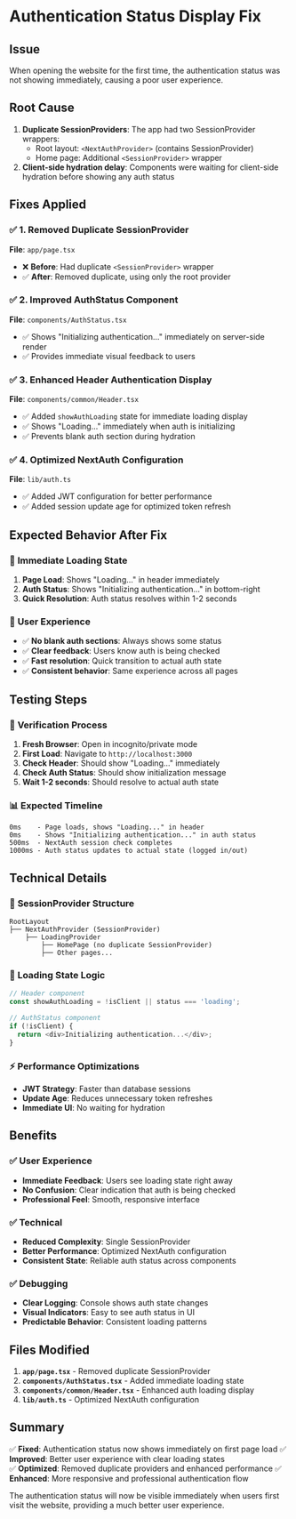# Authentication Status Display Fix

## Issue
When opening the website for the first time, the authentication status was not showing immediately, causing a poor user experience.

## Root Cause
1. **Duplicate SessionProviders**: The app had two SessionProvider wrappers:
   - Root layout: `<NextAuthProvider>` (contains SessionProvider)
   - Home page: Additional `<SessionProvider>` wrapper
2. **Client-side hydration delay**: Components were waiting for client-side hydration before showing any auth status

## Fixes Applied

### ✅ 1. Removed Duplicate SessionProvider
**File**: `app/page.tsx`
- ❌ **Before**: Had duplicate `<SessionProvider>` wrapper
- ✅ **After**: Removed duplicate, using only the root provider

### ✅ 2. Improved AuthStatus Component
**File**: `components/AuthStatus.tsx`
- ✅ Shows "Initializing authentication..." immediately on server-side render
- ✅ Provides immediate visual feedback to users

### ✅ 3. Enhanced Header Authentication Display
**File**: `components/common/Header.tsx`
- ✅ Added `showAuthLoading` state for immediate loading display
- ✅ Shows "Loading..." immediately when auth is initializing
- ✅ Prevents blank auth section during hydration

### ✅ 4. Optimized NextAuth Configuration
**File**: `lib/auth.ts`
- ✅ Added JWT configuration for better performance
- ✅ Added session update age for optimized token refresh

## Expected Behavior After Fix

### 🚀 **Immediate Loading State**
1. **Page Load**: Shows "Loading..." in header immediately
2. **Auth Status**: Shows "Initializing authentication..." in bottom-right
3. **Quick Resolution**: Auth status resolves within 1-2 seconds

### 📱 **User Experience**
- ✅ **No blank auth sections**: Always shows some status
- ✅ **Clear feedback**: Users know auth is being checked
- ✅ **Fast resolution**: Quick transition to actual auth state
- ✅ **Consistent behavior**: Same experience across all pages

## Testing Steps

### 🧪 **Verification Process**
1. **Fresh Browser**: Open in incognito/private mode
2. **First Load**: Navigate to `http://localhost:3000`
3. **Check Header**: Should show "Loading..." immediately
4. **Check Auth Status**: Should show initialization message
5. **Wait 1-2 seconds**: Should resolve to actual auth state

### 📊 **Expected Timeline**
```
0ms    - Page loads, shows "Loading..." in header
0ms    - Shows "Initializing authentication..." in auth status
500ms  - NextAuth session check completes
1000ms - Auth status updates to actual state (logged in/out)
```

## Technical Details

### 🔧 **SessionProvider Structure**
```
RootLayout
├── NextAuthProvider (SessionProvider)
    ├── LoadingProvider
        ├── HomePage (no duplicate SessionProvider)
        ├── Other pages...
```

### 🎯 **Loading State Logic**
```typescript
// Header component
const showAuthLoading = !isClient || status === 'loading';

// AuthStatus component  
if (!isClient) {
  return <div>Initializing authentication...</div>;
}
```

### ⚡ **Performance Optimizations**
- **JWT Strategy**: Faster than database sessions
- **Update Age**: Reduces unnecessary token refreshes
- **Immediate UI**: No waiting for hydration

## Benefits

### ✅ **User Experience**
- **Immediate Feedback**: Users see loading state right away
- **No Confusion**: Clear indication that auth is being checked
- **Professional Feel**: Smooth, responsive interface

### ✅ **Technical**
- **Reduced Complexity**: Single SessionProvider
- **Better Performance**: Optimized NextAuth configuration
- **Consistent State**: Reliable auth status across components

### ✅ **Debugging**
- **Clear Logging**: Console shows auth state changes
- **Visual Indicators**: Easy to see auth status in UI
- **Predictable Behavior**: Consistent loading patterns

## Files Modified

1. **`app/page.tsx`** - Removed duplicate SessionProvider
2. **`components/AuthStatus.tsx`** - Added immediate loading state
3. **`components/common/Header.tsx`** - Enhanced auth loading display
4. **`lib/auth.ts`** - Optimized NextAuth configuration

## Summary

✅ **Fixed**: Authentication status now shows immediately on first page load
✅ **Improved**: Better user experience with clear loading states  
✅ **Optimized**: Removed duplicate providers and enhanced performance
✅ **Enhanced**: More responsive and professional authentication flow

The authentication status will now be visible immediately when users first visit the website, providing a much better user experience.

